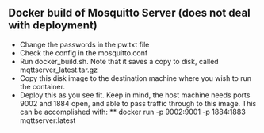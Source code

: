 ## Docker build of Mosquitto Server (does not deal with deployment)
* Change the passwords in the pw.txt file
* Check the config in the mosquitto.conf
* Run docker_build.sh. Note that it saves a copy to disk, called mqttserver_latest.tar.gz
* Copy this disk image to the destination machine where you wish to run the container. 
* Deploy this as you see fit. Keep in mind, the host machine needs ports 9002 and 1884 open, and able to pass traffic through to this image. This can be accomplished with:
** docker run -p 9002:9001 -p 1884:1883 mqttserver:latest
